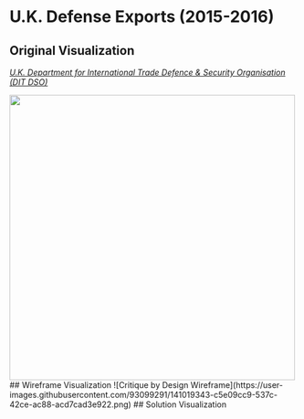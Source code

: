 # U.K. Defense Exports (2015-2016)
## Original Visualization
*[U.K. Department for International Trade Defence & Security Organisation (DIT DSO)](https://assets.publishing.service.gov.uk/government/uploads/system/uploads/attachment_data/file/631343/UK_defence_and_security_export_statistics_2016_Final_Version.pdf)*

<img src="https://user-images.githubusercontent.com/93099291/141019156-0bb9ecea-bbf9-4816-adef-0d16deebef79.png" width="500" />
## Wireframe Visualization
![Critique by Design Wireframe](https://user-images.githubusercontent.com/93099291/141019343-c5e09cc9-537c-42ce-ac88-acd7cad3e922.png)
## Solution Visualization
<div class="flourish-embed flourish-chart" data-src="visualisation/7753690"><script src="https://public.flourish.studio/resources/embed.js"></script></div>
